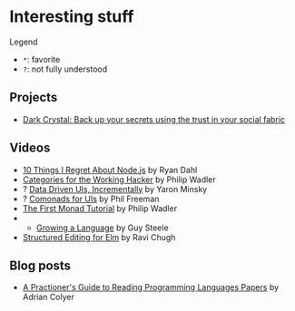 # Interesting stuff

Legend

- `*`: favorite
- `?`: not fully understood

## Projects

- [Dark Crystal: Back up your secrets using the trust in your social fabric](https://darkcrystal.pw/)

## Videos

- [10 Things I Regret About Node.js](https://www.youtube.com/watch?v=M3BM9TB-8yA) by Ryan Dahl
- [Categories for the Working Hacker](https://www.youtube.com/watch?v=gui_SE8rJUM) by Philip Wadler
- ? [Data Driven UIs, Incrementally](https://www.youtube.com/watch?v=R3xX37RGJKE) by Yaron Minsky
- ? [Comonads for UIs](https://www.youtube.com/watch?v=EoJ9xnzG76M) by Phil Freeman
- [The First Monad Tutorial](https://www.youtube.com/watch?v=jm_TObUiTHM) by Philip Wadler
- * [Growing a Language](https://www.youtube.com/watch?v=_ahvzDzKdB0) by Guy Steele
- [Structured Editing for Elm](https://www.youtube.com/watch?v=-TFL6E1uSHE) by Ravi Chugh

## Blog posts

- [A Practioner's Guide to Reading Programming Languages Papers](https://blog.acolyer.org/2018/01/26/a-practitioners-guide-to-reading-programming-languages-papers/) by Adrian Colyer
